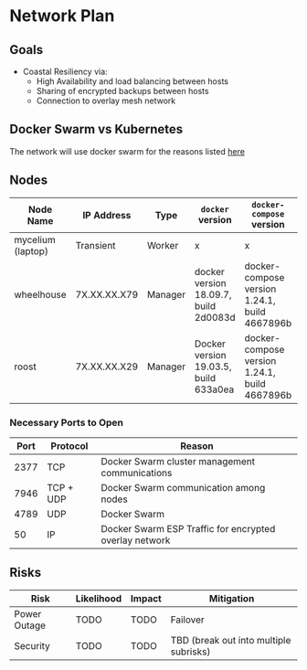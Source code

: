 # Network Plan

## Goals

* Coastal Resiliency via:
    * High Availability and load balancing between hosts
    * Sharing of encrypted backups between hosts
    * Connection to overlay mesh network

## Docker Swarm vs Kubernetes

The network will use docker swarm for the reasons listed [here](https://hackernoon.com/kubernetes-vs-docker-swarm-a-comprehensive-comparison-73058543771e)

## Nodes 

| Node Name | IP Address | Type | `docker` version | `docker-compose` version | `docker-machine` version | Notes |
| ----- | ----- | ----- | ---- | ---- | ---- | ---- |
| mycelium (laptop) | Transient | Worker | x | x | x | x | x |
| wheelhouse | 7X.XX.XX.X79 | Manager | docker version 18.09.7, build 2d0083d | docker-compose version 1.24.1, build 4667896b | n/a |
| roost | 7X.XX.XX.X29 | Manager | Docker version 19.03.5, build 633a0ea | docker-compose version 1.24.1, build 4667896b | docker-machine version 0.16.2, build bd45ab13 |

### Necessary Ports to Open

| Port | Protocol | Reason |
| --- | --- | ---- |
| 2377 | TCP | Docker Swarm cluster management communications |
| 7946 | TCP + UDP | Docker Swarm communication among nodes |
| 4789 | UDP | Docker Swarm |overlay network traffic
| 50 | IP | Docker Swarm ESP Traffic for encrypted overlay network | 

## Risks

| Risk | Likelihood | Impact | Mitigation |
| ---- | ---- | ---- | ---- |
| Power Outage | TODO | TODO | Failover |
| Security | TODO | TODO | TBD (break out into multiple subrisks) |
